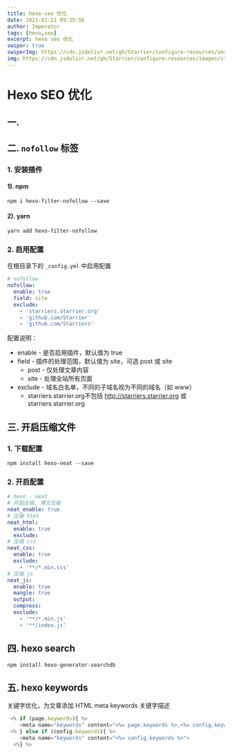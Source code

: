 ```yaml
---
title: hexo-seo 优化
date: 2021-01-21 09:35:56
author: Imperator
tags: [hexo,seo]
excerpt: hexo seo 优化
swiper: true
swiperImg: https://cdn.jsdelivr.net/gh/Starrier/configure-resources/images/starrier/snow.webp
img: https://cdn.jsdelivr.net/gh/Starrier/configure-resources/images/starrier/fin-series.jpeg
---
```


# Hexo SEO  优化

## 一. 

## 二. `nofollow` 标签

### 1. 安装插件

#### 1). npm

```shell script
npm i hexo-filter-nofollow --save
```

#### 2). yarn

```shell script
yarn add hexo-filter-nofollow

```

### 2. 启用配置

在根目录下的 `_config.yml` 中启用配置

```yaml
# nofollow
nofollow:
  enable: true
  field: site
  exclude:
    - 'starriers.starrier.org'
    - 'github.com/Starrier'
    - 'github.com/Starriers'
```

配置说明：

- enable - 是否启用插件，默认值为 true
- field - 插件的处理范围，默认值为 site，可选 post 或 site
  - post - 仅处理文章内容
  - site - 处理全站所有页面
- exclude - 域名白名单，不同的子域名视为不同的域名（如 www）
  - starriers.starrier.org不包括 http://starriers.starrier.org 或 starriers.starrier.org

## 三. 开启压缩文件

### 1. 下载配置

```shell script
npm install hexo-neat --save
```

### 2. 开启配置

```yaml
# hexo - neat
# 开启压缩, 博文压缩
neat_enable: true
# 压缩 html
neat_html:
  enable: true
  exclude:
# 压缩 css
neat_css:
  enable: true
  exclude:
    - '**/*.min.css'
# 压缩 js
neat_js:
  enable: true
  mangle: true
  output:
  compress:
  exclude:
    - '**/*.min.js'
    - '**/index.js'
```

## 四. hexo search

```shell script
npm install hexo-generator-searchdb
```

## 五. hexo keywords

关键字优化，为文章添加 HTML meta keywords 关键字描述

```javascript
 <% if (page.keywords){ %>
    <meta name="keywords" content="<%= page.keywords %>,<%= config.keywords %>">
 <% } else if (config.keywords){ %>
    <meta name="keywords" content="<%= config.keywords %>">
  <%} %>
```
